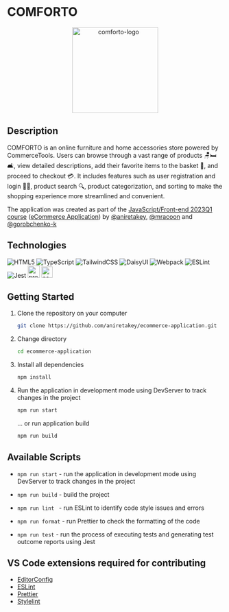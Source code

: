 # COMFORTO
<p align="center">
  <a href="https://aniretakey.github.io/ecommerce-application/ecommerce-application/">
    <img height="200" src="https://github-production-user-asset-6210df.s3.amazonaws.com/98079971/257190619-9ffbe3e2-0603-4c70-91a3-0a7f11b8b15b.png?X-Amz-Algorithm=AWS4-HMAC-SHA256&X-Amz-Credential=AKIAIWNJYAX4CSVEH53A%2F20230731%2Fus-east-1%2Fs3%2Faws4_request&X-Amz-Date=20230731T102019Z&X-Amz-Expires=300&X-Amz-Signature=334d0fa0c3f77e4c503b38048128a8c4c94d0bccca70ebc3b298a46e9e13cd70&X-Amz-SignedHeaders=host&actor_id=98079971&key_id=0&repo_id=672496541" alt="comforto-logo">
  </a>
</p>

## Description

COMFORTO is an online furniture and home accessories store powered by CommerceTools. Users can browse through a vast range of products 🪑🛏🛋, view detailed descriptions, add their favorite items to the basket 🛒, and proceed to checkout 💳. It includes features such as user registration and login 📝🔐, product search 🔍, product categorization, and sorting to make the shopping experience more streamlined and convenient.

The application was created as part of the [JavaScript/Front-end 2023Q1 course](https://rs.school/js/) ([eCommerce Application](https://github.com/rolling-scopes-school/tasks/tree/master/tasks/eCommerce-Application))  by [@aniretakey](https://github.com/aniretakey), [@mracoon](https://github.com/mracoon) and [@gorobchenko-k](https://github.com/gorobchenko-k)

## Technologies
![HTML5](https://img.shields.io/badge/html5-%23E34F26.svg?style=for-the-badge&logo=html5&logoColor=white) 
![TypeScript](https://img.shields.io/badge/typescript-%23007ACC.svg?style=for-the-badge&logo=typescript&logoColor=white) 
![TailwindCSS](https://img.shields.io/badge/tailwindcss-%2338B2AC.svg?style=for-the-badge&logo=tailwind-css&logoColor=white)
![DaisyUI](https://img.shields.io/badge/daisyui-5A0EF8?style=for-the-badge&logo=daisyui&logoColor=white)
![Webpack](https://img.shields.io/badge/webpack-%238DD6F9.svg?style=for-the-badge&logo=webpack&logoColor=black)
![ESLint](https://img.shields.io/badge/ESLint-4B3263?style=for-the-badge&logo=eslint&logoColor=white)
![Jest](https://img.shields.io/badge/-jest-%23C21325?style=for-the-badge&logo=jest&logoColor=white)
[<image src="https://github.com/aniretakey/ecommerce-application/assets/98079971/ff6eb911-01ba-44fd-bb45-8c171b7a5f44" alt="prettier" height="28px">](https://prettier.io/)
[<image src="https://commercetools.com/_build/images/logos/commercetools-logo-desktop.svg" alt="commercetools" height="26px">](https://commercetools.com/)

## Getting Started

1. Clone the repository on your computer
   ```sh
   git clone https://github.com/aniretakey/ecommerce-application.git
   ```
2. Change directory
   ```sh
   cd ecommerce-application
   ```
3. Install all dependencies
   ```sh
   npm install
   ```
4. Run the application in development mode using DevServer to track changes in the project
   ```sh
   npm run start
   ```
   ... or run application build
   ```sh
   npm run build
   ```
   
## Available Scripts
 
-  ``` npm run start ``` -  run the application in development mode using DevServer to track changes in the project

 - ``` npm run build ``` - build the project

 - ``` npm run lint  ``` - run ESLint to identify code style issues and errors

 - ``` npm run format ``` - run Prettier to check the formatting of the code

 - ``` npm run test ``` - run the process of executing tests and generating test outcome reports using Jest

## VS Code extensions required for contributing

- [EditorConfig](https://marketplace.visualstudio.com/items?itemName=EditorConfig.EditorConfig)
- [ESLint](https://marketplace.visualstudio.com/items?itemName=dbaeumer.vscode-eslint)
- [Prettier](https://marketplace.visualstudio.com/items?itemName=esbenp.prettier-vscode)
- [Stylelint](https://marketplace.visualstudio.com/items?itemName=stylelint.vscode-stylelint)
